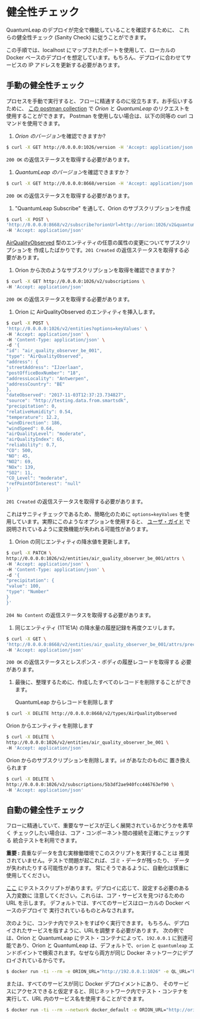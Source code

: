 # 健全性チェック

QuantumLeap のデプロイが完全で機能していることを確認するために、
これらの健全性チェック (Sanity Check) に従うことができます。

この手順では、localhost にマップされたポートを使用して、ローカルの Docker
ベースのデプロイを想定しています。もちろん、デプロイに合わせてサービスの IP
アドレスを更新する必要があります。

## 手動の健全性チェック

プロセスを手動で実行すると、フローに精通するのに役立ちます。お手伝いするために、
[この postman collection](https://raw.githubusercontent.com/smartsdk/smartsdk-recipes/master/recipes/tools/postman_collection.json)
で *Orion* と *QuantumLeap* のリクエストを使用することができます。
Postman を使用しない場合は、以下の同等の curl コマンドを使用できます。

1. *Orion のバージョン*を確認できますか?

  ```bash
  $ curl -X GET http://0.0.0.0:1026/version -H 'Accept: application/json'
  ```

  `200 OK` の返信ステータスを取得する必要があります。

1. *QuantumLeap のバージョン*を確認できますか？

  ```bash
  $ curl -X GET http://0.0.0.0:8668/version -H 'Accept: application/json'
  ```

  `200 OK` の返信ステータスを取得する必要があります。

1. "QuantumLeap Subscribe" を通して、Orion のサブスクリプションを作成

  ```bash
  $ curl -X POST \
  'http://0.0.0.0:8668/v2/subscribe?orionUrl=http://orion:1026/v2&quantumleapUrl=http://quantumleap:8668/v2&entityType=AirQualityObserved' \
  -H 'Accept: application/json'
  ```

  [AirQualityObserved](https://github.com/FIWARE/data-models/tree/master/specs/Environment/AirQualityObserved)
  型のエンティティの任意の属性の変更についてサブスクリプションを
  作成したばかりです。`201 Created` の返信ステータスを取得する必要があります。

1. Orion から次のようなサブスクリプションを取得を確認できますか？

  ```bash
  $ curl -X GET http://0.0.0.0:1026/v2/subscriptions \
  -H 'Accept: application/json'
  ```

  `200 OK` の返信ステータスを取得する必要があります。

1. Orion に AirQualityObserved のエンティティを挿入します。

  ```bash
  $ curl -X POST \
  'http://0.0.0.0:1026/v2/entities?options=keyValues' \
  -H 'Accept: application/json' \
  -H 'Content-Type: application/json' \
  -d '{
  "id": "air_quality_observer_be_001",
  "type": "AirQualityObserved",
  "address": {
  "streetAddress": "IJzerlaan",
  "postOfficeBoxNumber": "18",
  "addressLocality": "Antwerpen",
  "addressCountry": "BE"
  },
  "dateObserved": "2017-11-03T12:37:23.734827",
  "source": "http://testing.data.from.smartsdk",
  "precipitation": 0,
  "relativeHumidity": 0.54,
  "temperature": 12.2,
  "windDirection": 186,
  "windSpeed": 0.64,
  "airQualityLevel": "moderate",
  "airQualityIndex": 65,
  "reliability": 0.7,
  "CO": 500,
  "NO": 45,
  "NO2": 69,
  "NOx": 139,
  "SO2": 11,
  "CO_Level": "moderate",
  "refPointOfInterest": "null"
  }'
  ```

  `201 Created` の返信ステータスを取得する必要があります。

  これはサニティチェックであるため、簡略化のために `options=keyValues`
  を使用しています。実際にこのようなオプションを使用すると、
  [ユーザ・ガイド](../user/using.md#orion-subscription)
  で説明されているように変換機能が失われる可能性があります。

1. Orion の同じエンティティの降水値を更新します。

  ```bash
  $ curl -X PATCH \
  http://0.0.0.0:1026/v2/entities/air_quality_observer_be_001/attrs \
  -H 'Accept: application/json' \
  -H 'Content-Type: application/json' \
  -d '{
  "precipitation": {
  "value": 100,
  "type": "Number"
  }
  }'
  ```

  `204 No Content` の返信ステータスを取得する必要があります。

1. 同じエンティティ (1T1E1A) の降水量の履歴記録を再度クエリします。

  ```bash
  $ curl -X GET \
  'http://0.0.0.0:8668/v2/entities/air_quality_observer_be_001/attrs/precipitation?type=AirQualityObserved' \
  -H 'Accept: application/json'
  ```

  `200 OK` の返信ステータスとレスポンス・ボディの履歴レコードを取得する
  必要があります。

1. 最後に、整理するために、作成したすべてのレコードを削除することができます。

    QuantumLeap からレコードを削除します

  ```bash
  $ curl -X DELETE http://0.0.0.0:8668/v2/types/AirQualityObserved
  ```

  Orion からエンティティを削除します

  ```bash
  $ curl -X DELETE \
  http://0.0.0.0:1026/v2/entities/air_quality_observer_be_001 \
  -H 'Accept: application/json'
  ```

  Orion からのサブスクリプションを削除します。`id` があなたのものに
  置き換えられます

  ```bash
  $ curl -X DELETE \
  http://0.0.0.0:1026/v2/subscriptions/5b3df2ae940fcc446763ef90 \
  -H 'Accept: application/json'
  ```

## 自動の健全性チェック

フローに精通していて、重要なサービスが正しく展開されているかどうかを素早く
チェックしたい場合は、コア・コンポーネント間の接続を正確にチェックする
統合テストを利用できます。

**重要 :** 貴重なデータを含む実稼働環境でこのスクリプトを実行することは
推奨されていません。テストで問題が起これば、ゴミ・データが残ったり、
データが失われたりする可能性があります。
常にそうであるように、自動化は慎重に使用してください。

[ここ](https://github.com/orchestracities/ngsi-timeseries-api/blob/master/src/tests/test_integration.py)
にテストスクリプトがあります。デプロイに応じて、設定する必要のある入力変数に
注意してください。これらは、コア・サービスを見つけるための URL を示します。
デフォルトでは、すべてのサービスはローカルの Docker ベースのデプロイで
実行されているものとみなされます。

次のように、コンテナ内でテストをすばやく実行できます。
もちろん、デプロイされたサービスを指すように、URLを調整する必要があります。
次の例では、Orion と QuantumLeap にテスト・コンテナによって、`192.0.0.1`
に到達可能であり、Orion と QuantumLeap は、デフォルトで、`orion` と
`quantumleap` エンドポイントで検索されます。なぜなら両方が同じ Docker
ネットワークにデプロイされているからです。

```bash
$ docker run -ti --rm -e ORION_URL="http://192.0.0.1:1026" -e QL_URL="http://192.0.0.1:8668" quantumleap pytest tests/test_integration.py
```

または、すべてのサービスが同じ Docker デプロイメントにあり、
そのサービスにアクセスできると仮定すると、同じネットワーク内でテスト・コンテナを
実行して、URL 内のサービス名を使用することができます。

```bash
$ docker run -ti --rm --network docker_default -e ORION_URL="http://orion:1026" -e QL_URL="http://quantumleap:8668" quantumleap pytest tests/test_integration.py
```
